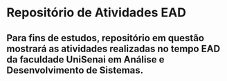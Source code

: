 <h1>Repositório de Atividades EAD</h1>

<h2>Para fins de estudos, repositório em questão mostrará as atividades realizadas no tempo EAD da faculdade UniSenai em Análise e Desenvolvimento de Sistemas.</h2>